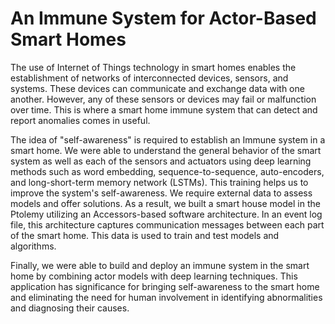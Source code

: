 # An Immune System for Actor-Based Smart Homes
The use of Internet of Things technology in smart homes enables the establishment of networks of interconnected devices, sensors, and systems. These devices can communicate and exchange data with one another. However, any of these sensors or devices may fail or malfunction over time. This is where a smart home immune system that can detect and report anomalies comes in useful.

The idea of "self-awareness" is required to establish an Immune system in a smart home. We were able to understand the general behavior of the smart system as well as each of the sensors and actuators using deep learning methods such as word embedding, sequence-to-sequence, auto-encoders, and long-short-term memory network (LSTMs). This training helps us to improve the system's self-awareness.
We require external data to assess models and offer solutions. As a result, we built a smart house model in the Ptolemy utilizing an Accessors-based software architecture. In an event log file, this architecture captures communication messages between each part of the smart home. This data is used to train and test models and algorithms.

Finally, we were able to build and deploy an immune system in the smart home by combining actor models with deep learning techniques. This application has significance for bringing self-awareness to the smart home and eliminating the need for human involvement in identifying abnormalities and diagnosing their causes.
